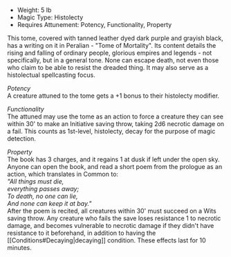 - Weight: 5 lb
- Magic Type: Histolecty
- Requires Attunement: Potency, Functionality, Property
 
This tome, covered with tanned leather dyed dark purple and grayish black, has a writing on it in Peralian - "Tome of Mortality". Its content details the rising and falling of ordinary people, glorious empires and legends - not specifically, but in a general tone. None can escape death, not even those who claim to be able to resist the dreaded thing. It may also serve as a histolectual spellcasting focus.
 
_Potency_  
A creature attuned to the tome gets a +1 bonus to their histolecty modifier.
 
_Functionality_  
The attuned may use the tome as an action to force a creature they can see within 30' to make an Initiative saving throw, taking 2d6 necrotic damage on a fail. This counts as 1st-level, histolecty, decay for the purpose of magic detection.
 
_Property_  
The book has 3 charges, and it regains 1 at dusk if left under the open sky. Anyone can open the book, and read a short poem from the prologue as an action, which translates in Common to:  
_"All things must die,_  
_everything passes away;_  
_To death, no one can lie,_  
_And none can keep it at bay."_  
After the poem is recited, all creatures within 30' must succeed on a Wits saving throw. Any creature who fails the save loses resistance 1 to necrotic damage, and becomes vulnerable to necrotic damage if they didn't have resistance to it beforehand, in addition to having the [[Conditions#Decaying|decaying]] condition. These effects last for 10 minutes.
